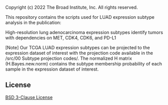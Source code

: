 Copyright (c) 2022 The Broad Institute, Inc. All rights reserved.

This repository contains the scripts used for LUAD expression subtype analysis in the publication:

High-resolution lung adenocarcinoma expression subtypes identify tumors with dependencies on MET, CDK4, CDK6, and PD-L1

[Note] Our TCGA LUAD expression subtypes can be projected to the expression dataset of interest with the projection code available in the /src/00 Subtype projection codes/. The normalized H matrix (H.Bayes.new.norm) contains the subtype membership probability of each sample in the expression dataset of interest. 

## License
[BSD 3-Clause License](https://github.com/getzlab/bladder_cancer_classifier/blob/master/LICENSE)
